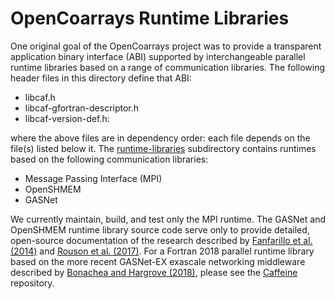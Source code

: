 OpenCoarrays Runtime Libraries
==============================

One original goal of the OpenCoarrays project was to provide a transparent application binary interface (ABI) supported by interchangeable parallel runtime libraries based on a range of communication libraries.  The following header files in this directory define that ABI:

* libcaf.h
* libcaf-gfortran-descriptor.h
* libcaf-version-def.h: 

where the above files are in dependency order: each file depends on the file(s) listed below it.  The [runtime-libraries](./runtime-libraries) subdirectory contains runtimes based on the following communication libraries:

* Message Passing Interface (MPI)
* OpenSHMEM
* GASNet

We currently maintain, build, and test only the MPI runtime.  The GASNet and OpenSHMEM runtime library source code serve only to provide detailed, open-source documentation of the research described by [Fanfarillo et al. (2014)] and [Rouson et al. (2017)].  For a Fortran 2018 parallel runtime library based on the more recent GASNet-EX exascale networking middleware described by [Bonachea and Hargrove (2018)], please see the [Caffeine] repository.

[Fanfarillo et al. (2014)]: http://dx.doi.org/10.1145/2676870.2676876
[Rouson et al. (2017)]: https://doi.org/10.1145/3144779.3169104
[Bonachea and Hargrove (2018)]: https://doi.org/10.1007/978-3-030-34627-0_11
[Caffeine]: https://go.lbl.gov/caffeine
